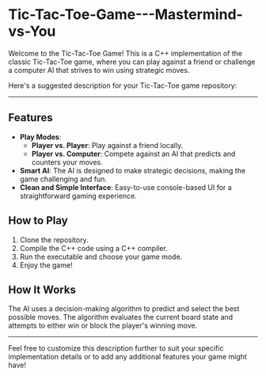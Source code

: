 # Tic-Tac-Toe-Game---Mastermind-vs-You
Welcome to the Tic-Tac-Toe Game! This is a C++ implementation of the classic Tic-Tac-Toe game, where you can play against a friend or challenge a computer AI that strives to win using strategic moves.

Here's a suggested description for your Tic-Tac-Toe game repository:

---

## Features
- **Play Modes**: 
  - **Player vs. Player**: Play against a friend locally.
  - **Player vs. Computer**: Compete against an AI that predicts and counters your moves.
- **Smart AI**: The AI is designed to make strategic decisions, making the game challenging and fun.
- **Clean and Simple Interface**: Easy-to-use console-based UI for a straightforward gaming experience.

## How to Play
1. Clone the repository.
2. Compile the C++ code using a C++ compiler.
3. Run the executable and choose your game mode.
4. Enjoy the game!

## How It Works
The AI uses a decision-making algorithm to predict and select the best possible moves. The algorithm evaluates the current board state and attempts to either win or block the player's winning move.

---

Feel free to customize this description further to suit your specific implementation details or to add any additional features your game might have!
